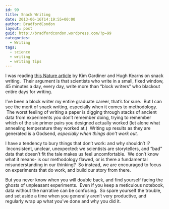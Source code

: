 ```yaml
---
id: 99
title: Snack Writing
date: 2013-06-16T14:19:55+00:00
author: BradfordCondon
layout: post
guid: http://bradfordcondon.wordpress.com/?p=99
categories:
  - Writing
tags:
  - science
  - writing
  - writing tips
---
```

I was reading [this Nature article](http://www.nature.com/naturejobs/science/articles/10.1038/nj7354-129a) by Kim Gardiner and Hugh Kearns on snack writing.  Their argument is that scientists who write in a small, fixed window, 45 minutes a day, every day, write more than &#8220;block writers&#8221; who blackout entire days for writing.

I&#8217;ve been a block writer my entire graduate career, that&#8217;s for sure.  But I can see the merit of snack writing, especially when it comes to methodology.  The worst feeling of writing a paper is digging through stacks of ancient data from experiments you don&#8217;t remember doing, trying to remember which of the six primer pairs you designed actually worked (let alone what annealing temperature they worked at.)  Writing up results as they are generated is a Godsend, _especially when things don&#8217;t work out._

I have a tendency to bury things that don&#8217;t work: and why shouldn&#8217;t I?  Inconsistent, unclear, unexpected: we scientists are storytellers, and &#8220;bad&#8221; data that doesn&#8217;t fit the tale makes us feel uncomfortable.  We don&#8217;t know what it means- is our methodology flawed, or is there a fundamental misunderstanding in our thinking?  So instead, we are encouraged to focus on experiments that do work, and build our story from there.

But you never know when you will double back, and find yourself facing the ghosts of unpleasant experiments.  Even if you keep a meticulous notebook, data without the narrative can be confusing.  So spare yourself the trouble, and set aside a time when you generally aren&#8217;t very productive, and regularly wrap up what you&#8217;ve done and why you did it.